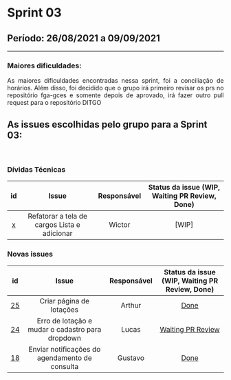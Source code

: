 # Sprint 03

## Período: 26/08/2021 a 09/09/2021

<p align="justify"> 

  ---
 </p>

### Maiores dificuldades:

<p align="justify"> As maiores dificuldades encontradas nessa sprint, foi a conciliação de horários. Além disso, foi decidido que o grupo irá primeiro revisar os prs no repositório fga-gces e somente depois de aprovado, irá fazer outro pull request para o repositório DITGO </p>



## As issues escolhidas pelo grupo para a Sprint 03:

<br>

### Dívidas Técnicas

| id | Issue | Responsável | Status da issue (WIP, Waiting PR Review, Done)|
| :----: | :----: | :----: | :----: |
| [x](https://github.com/DITGO/2020-2-SiGeD/issues/x) | Refatorar a  tela de cargos Lista e adicionar | Wictor | [WIP] |

### Novas issues

| id | Issue | Responsável | Status da issue (WIP, Waiting PR Review, Done)|
| :----: | :----: | :----: | :----: |
| [25](https://github.com/DITGO/2020-2-SiGeD/issues/25) | Criar página de lotações | Arthur  | [Done](https://github.com/DITGO/2020-2-SiGeD-Frontend/pull/3)|
|[24](https://github.com/DITGO/2020-2-SiGeD/issues/24)| Erro de lotação e mudar o cadastro para dropdown | Lucas | [Waiting PR Review](https://github.com/FGA-GCES/2020-2-SiGeD-Frontend/pull/3) |
|[18](https://github.com/DITGO/2020-2-SiGeD/issues/18) | Enviar notificações do agendamento de consulta | Gustavo | [Done](https://github.com/DITGO/2020-2-SiGeD-Clients/pull/4)

